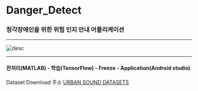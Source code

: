 # Danger_Detect
### 청각장애인을 위한 위험 인지 안내 어플리케이션

------------------------

![desc](https://user-images.githubusercontent.com/48959435/64043394-45a21700-cb9f-11e9-938e-f6e2937993f8.JPG)

------------------------

#### 전처리(MATLAB) - 학습(TensorFlow) - Freeze - Application(Android studio)

Dataset Download 주소
[URBAN SOUND DATASETS](https://urbansounddataset.weebly.com/urbansound8k.html)
